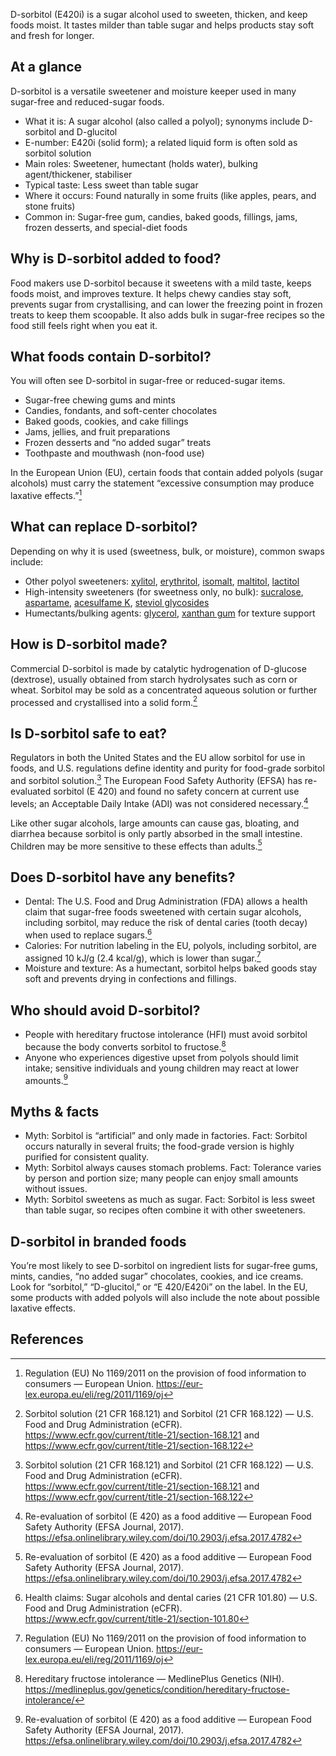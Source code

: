 D-sorbitol (E420i) is a sugar alcohol used to sweeten, thicken, and keep foods moist. It tastes milder than table sugar and helps products stay soft and fresh for longer.

<!--more-->

## At a glance
D-sorbitol is a versatile sweetener and moisture keeper used in many sugar-free and reduced-sugar foods.

- What it is: A sugar alcohol (also called a polyol); synonyms include D-sorbitol and D-glucitol
- E-number: E420i (solid form); a related liquid form is often sold as sorbitol solution
- Main roles: Sweetener, humectant (holds water), bulking agent/thickener, stabiliser
- Typical taste: Less sweet than table sugar
- Where it occurs: Found naturally in some fruits (like apples, pears, and stone fruits)
- Common in: Sugar-free gum, candies, baked goods, fillings, jams, frozen desserts, and special-diet foods

## Why is D-sorbitol added to food?
Food makers use D-sorbitol because it sweetens with a mild taste, keeps foods moist, and improves texture. It helps chewy candies stay soft, prevents sugar from crystallising, and can lower the freezing point in frozen treats to keep them scoopable. It also adds bulk in sugar-free recipes so the food still feels right when you eat it.

## What foods contain D-sorbitol?
You will often see D-sorbitol in sugar-free or reduced-sugar items.

- Sugar-free chewing gums and mints
- Candies, fondants, and soft-center chocolates
- Baked goods, cookies, and cake fillings
- Jams, jellies, and fruit preparations
- Frozen desserts and “no added sugar” treats
- Toothpaste and mouthwash (non-food use)

In the European Union (EU), certain foods that contain added polyols (sugar alcohols) must carry the statement “excessive consumption may produce laxative effects.”[^1]

## What can replace D-sorbitol?
Depending on why it is used (sweetness, bulk, or moisture), common swaps include:
- Other polyol sweeteners: [xylitol](/e967-xylitol), [erythritol](/e968-erythritol), [isomalt](/e953-isomalt), [maltitol](/e965-maltitol), [lactitol](/e966-lactitol)
- High-intensity sweeteners (for sweetness only, no bulk): [sucralose](/e955-sucralose), [aspartame](/e951-aspartame), [acesulfame K](/e950-acesulfame-k), [steviol glycosides](/e960-steviol-glycosides)
- Humectants/bulking agents: [glycerol](/e422-glycerol), [xanthan gum](/e415-xanthan-gum) for texture support

## How is D-sorbitol made?
Commercial D-sorbitol is made by catalytic hydrogenation of D-glucose (dextrose), usually obtained from starch hydrolysates such as corn or wheat. Sorbitol may be sold as a concentrated aqueous solution or further processed and crystallised into a solid form.[^2]

## Is D-sorbitol safe to eat?
Regulators in both the United States and the EU allow sorbitol for use in foods, and U.S. regulations define identity and purity for food-grade sorbitol and sorbitol solution.[^2] The European Food Safety Authority (EFSA) has re-evaluated sorbitol (E 420) and found no safety concern at current use levels; an Acceptable Daily Intake (ADI) was not considered necessary.[^3]

Like other sugar alcohols, large amounts can cause gas, bloating, and diarrhea because sorbitol is only partly absorbed in the small intestine. Children may be more sensitive to these effects than adults.[^3]

## Does D-sorbitol have any benefits?
- Dental: The U.S. Food and Drug Administration (FDA) allows a health claim that sugar-free foods sweetened with certain sugar alcohols, including sorbitol, may reduce the risk of dental caries (tooth decay) when used to replace sugars.[^4]
- Calories: For nutrition labeling in the EU, polyols, including sorbitol, are assigned 10 kJ/g (2.4 kcal/g), which is lower than sugar.[^1]
- Moisture and texture: As a humectant, sorbitol helps baked goods stay soft and prevents drying in confections and fillings.

## Who should avoid D-sorbitol?
- People with hereditary fructose intolerance (HFI) must avoid sorbitol because the body converts sorbitol to fructose.[^5]
- Anyone who experiences digestive upset from polyols should limit intake; sensitive individuals and young children may react at lower amounts.[^3]

## Myths & facts
- Myth: Sorbitol is “artificial” and only made in factories. Fact: Sorbitol occurs naturally in several fruits; the food-grade version is highly purified for consistent quality.
- Myth: Sorbitol always causes stomach problems. Fact: Tolerance varies by person and portion size; many people can enjoy small amounts without issues.
- Myth: Sorbitol sweetens as much as sugar. Fact: Sorbitol is less sweet than table sugar, so recipes often combine it with other sweeteners.

## D-sorbitol in branded foods
You’re most likely to see D-sorbitol on ingredient lists for sugar-free gums, mints, candies, “no added sugar” chocolates, cookies, and ice creams. Look for “sorbitol,” “D-glucitol,” or “E 420/E420i” on the label. In the EU, some products with added polyols will also include the note about possible laxative effects.

## References
[^1]: Regulation (EU) No 1169/2011 on the provision of food information to consumers — European Union. https://eur-lex.europa.eu/eli/reg/2011/1169/oj
[^2]: Sorbitol solution (21 CFR 168.121) and Sorbitol (21 CFR 168.122) — U.S. Food and Drug Administration (eCFR). https://www.ecfr.gov/current/title-21/section-168.121 and https://www.ecfr.gov/current/title-21/section-168.122
[^3]: Re-evaluation of sorbitol (E 420) as a food additive — European Food Safety Authority (EFSA Journal, 2017). https://efsa.onlinelibrary.wiley.com/doi/10.2903/j.efsa.2017.4782
[^4]: Health claims: Sugar alcohols and dental caries (21 CFR 101.80) — U.S. Food and Drug Administration (eCFR). https://www.ecfr.gov/current/title-21/section-101.80
[^5]: Hereditary fructose intolerance — MedlinePlus Genetics (NIH). https://medlineplus.gov/genetics/condition/hereditary-fructose-intolerance/
